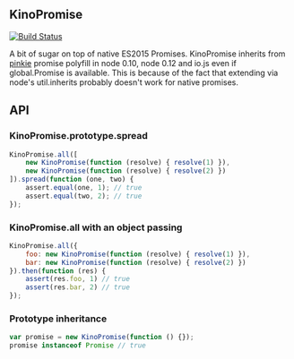 ## KinoPromise

[![Build Status](https://img.shields.io/travis/1999/kinopromise.svg?style=flat)](https://travis-ci.org/1999/kinopromise)

A bit of sugar on top of native ES2015 Promises. KinoPromise inherits from [pinkie](https://github.com/floatdrop/pinkie) promise polyfill in node 0.10, node 0.12 and io.js even if global.Promise is available. This is because of the fact that extending via node's util.inherits probably doesn't work for native promises.

## API
### KinoPromise.prototype.spread
```javascript
KinoPromise.all([
    new KinoPromise(function (resolve) { resolve(1) }),
    new KinoPromise(function (resolve) { resolve(2) })
]).spread(function (one, two) {
    assert.equal(one, 1); // true
    assert.equal(two, 2); // true
});
```

### KinoPromise.all with an object passing
```javascript
KinoPromise.all({
    foo: new KinoPromise(function (resolve) { resolve(1) }),
    bar: new KinoPromise(function (resolve) { resolve(2) })
}).then(function (res) {
    assert(res.foo, 1) // true
    assert(res.bar, 2) // true
});
```

### Prototype inheritance
```javascript
var promise = new KinoPromise(function () {});
promise instanceof Promise // true
```
